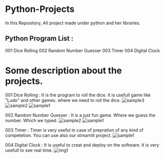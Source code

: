 # Python-Projects
In this Repository, All project made under python and her libraries.

## Python Program List : 

001 Dice Rolling
002 Random Number Guesser
003 Timer
004 Digital Clock




# Some description about the projects.
001 Dice Rolling : It is the program to roll the dice. It is usefull game like "Ludo" and other games. where we need to roll the dice.
![sample3](https://github.com/shivji-sj/Python-Projects/assets/67848182/145b7175-5272-47ea-a858-1a1ae4b89e0a)
![sample2](https://github.com/shivji-sj/Python-Projects/assets/67848182/b1582f3f-43e7-4dfa-857d-3ca9072e25fe)
![sample1](https://github.com/shivji-sj/Python-Projects/assets/67848182/a3907aa8-fc74-4330-9852-4f65ff78e25d)

002 Random Number Guesser : It is a just fun game. Where we guess the number. Which we typed.
![sample2](https://github.com/shivji-sj/Python-Projects/assets/67848182/a0ce171b-007d-4ac8-a13d-cbea908e0617)
![sample1](https://github.com/shivji-sj/Python-Projects/assets/67848182/c5a799a5-07c8-417e-a1b3-59e4559a524d)

003 Timer : Timer is very useful in case of prepration of any kind of competetion. You can use also our streamlit project.
![sample1](https://github.com/shivji-sj/Python-Projects/assets/67848182/52dd3fb1-7182-4d06-964a-f11d3679c84c)

004 Digital Clock : It is useful to creat and deploy on the software. It is very usefull to see real time.
![img1](https://github.com/shivji-sj/Python-Projects/assets/67848182/c21ec8f4-d1ef-46f8-ae0f-f5ff3e9759f3)

